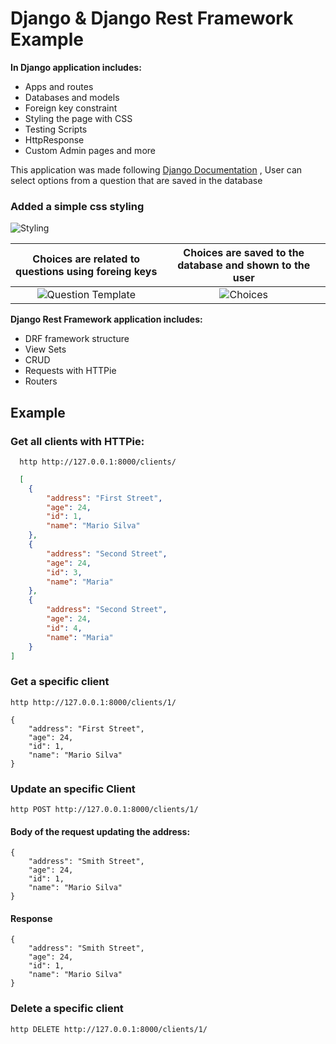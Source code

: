 # Django & Django Rest Framework Example


**In Django application includes:**
  - Apps and routes
  - Databases and models 
  - Foreign key constraint
  - Styling the page with CSS
  - Testing Scripts
  - HttpResponse
  - Custom Admin pages and more


This application was made following [Django Documentation](https://docs.djangoproject.com/en/3.1/intro/tutorial01/)
, User can select options from a question that are saved in the database
### Added a simple css styling
![Styling](https://i.imgur.com/ezh2k1b.jpg)


Choices are related to questions using foreing keys    |  Choices are saved to the database and shown to the user
:-------------------------:|:-------------------------:
![Question Template](https://i.imgur.com/97CXreS.jpg)  |  ![Choices](https://i.imgur.com/635bqvM.jpg)


**Django Rest Framework application includes:**
  - DRF framework structure
  - View Sets 
  - CRUD 
  - Requests with HTTPie
  - Routers

## Example 
### Get all clients with HTTPie:
```
  http http://127.0.0.1:8000/clients/
```

```json
  [
    {
        "address": "First Street",
        "age": 24,
        "id": 1,
        "name": "Mario Silva"
    },
    {
        "address": "Second Street",
        "age": 24,
        "id": 3,
        "name": "Maria"
    },
    {
        "address": "Second Street",
        "age": 24,
        "id": 4,
        "name": "Maria"
    }
]
```
### Get a specific client
```
http http://127.0.0.1:8000/clients/1/
```
```jason
{
    "address": "First Street",
    "age": 24,
    "id": 1,
    "name": "Mario Silva"
}
```
### Update an specific Client
```
http POST http://127.0.0.1:8000/clients/1/
```
#### Body of the request updating the address:
```jason
{
    "address": "Smith Street",
    "age": 24,
    "id": 1,
    "name": "Mario Silva"
}
```
#### Response
```jason
{
    "address": "Smith Street",
    "age": 24,
    "id": 1,
    "name": "Mario Silva"
}
```
### Delete a specific client
```
http DELETE http://127.0.0.1:8000/clients/1/
```
